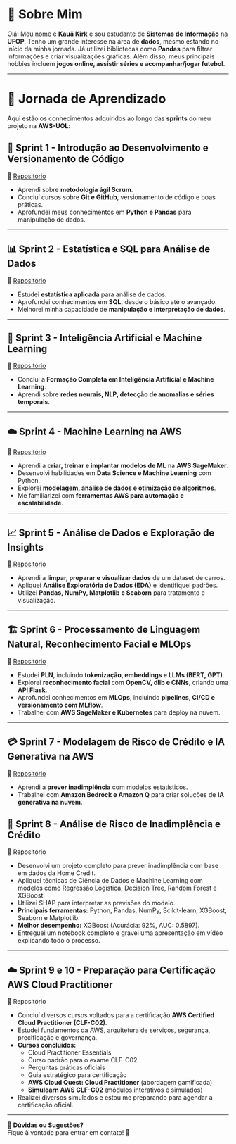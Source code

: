 # 📌 Sobre Mim

Olá! Meu nome é **Kauã Kirk** e sou estudante de **Sistemas de Informação** na **UFOP**. Tenho um grande interesse na área de **dados**, mesmo estando no início da minha jornada. Já utilizei bibliotecas como **Pandas** para filtrar informações e criar visualizações gráficas. Além disso, meus principais hobbies incluem **jogos online, assistir séries e acompanhar/jogar futebol**. 

---

# 🚀 Jornada de Aprendizado

Aqui estão os conhecimentos adquiridos ao longo das **sprints** do meu projeto na **AWS-UOL**:

## 🏁 **Sprint 1** - Introdução ao Desenvolvimento e Versionamento de Código
🔗 [Repositório](https://github.com/kauakirk/aws-uol/tree/main/Sprint%2001)  
- Aprendi sobre **metodologia ágil Scrum**.
- Concluí cursos sobre **Git e GitHub**, versionamento de código e boas práticas.
- Aprofundei meus conhecimentos em **Python e Pandas** para manipulação de dados.

---

## 📊 **Sprint 2** - Estatística e SQL para Análise de Dados
🔗 [Repositório](https://github.com/kauakirk/aws-uol/tree/main/Sprint%2002)  
- Estudei **estatística aplicada** para análise de dados.
- Aprofundei conhecimentos em **SQL**, desde o básico até o avançado.
- Melhorei minha capacidade de **manipulação e interpretação de dados**.

---

## 🤖 **Sprint 3** - Inteligência Artificial e Machine Learning
🔗 [Repositório](https://github.com/kauakirk/aws-uol/tree/main/Sprint%2003)  
- Concluí a **Formação Completa em Inteligência Artificial e Machine Learning**.
- Aprendi sobre **redes neurais, NLP, detecção de anomalias e séries temporais**.

---

## ☁️ **Sprint 4** - Machine Learning na AWS
🔗 [Repositório](https://github.com/kauakirk/aws-uol/tree/main/Sprint%2004)  
- Aprendi a **criar, treinar e implantar modelos de ML** na **AWS SageMaker**.
- Desenvolvi habilidades em **Data Science e Machine Learning** com Python.
- Explorei **modelagem, análise de dados e otimização de algoritmos**.
- Me familiarizei com **ferramentas AWS para automação e escalabilidade**.

---

## 📈 **Sprint 5** - Análise de Dados e Exploração de Insights
🔗 [Repositório](https://github.com/kauakirk/aws-uol/blob/main/Sprint%2005/README.md)  
- Aprendi a **limpar, preparar e visualizar dados** de um dataset de carros.
- Apliquei **Análise Exploratória de Dados (EDA)** e identifiquei padrões.
- Utilizei **Pandas, NumPy, Matplotlib e Seaborn** para tratamento e visualização.

---

## 🏗️ **Sprint 6** - Processamento de Linguagem Natural, Reconhecimento Facial e MLOps
🔗 [Repositório](https://github.com/kauakirk/aws-uol/blob/main/Sprint%2006/README.md)  
- Estudei **PLN**, incluindo **tokenização, embeddings e LLMs (BERT, GPT)**.
- Explorei **reconhecimento facial** com **OpenCV, dlib e CNNs**, criando uma **API Flask**.
- Aprofundei conhecimentos em **MLOps**, incluindo **pipelines, CI/CD e versionamento com MLflow**.
- Trabalhei com **AWS SageMaker e Kubernetes** para deploy na nuvem.

---

## 💳 **Sprint 7** - Modelagem de Risco de Crédito e IA Generativa na AWS
🔗 [Repositório](https://github.com/kauakirk/aws-uol/tree/main/Sprint%2007)  
- Aprendi a **prever inadimplência** com modelos estatísticos.
- Trabalhei com **Amazon Bedrock e Amazon Q** para criar soluções de **IA generativa na nuvem**.

## 📌 Sprint 8 - Análise de Risco de Inadimplência e Crédito  
🔗 Repositório

- Desenvolvi um projeto completo para prever inadimplência com base em dados da Home Credit.  
- Apliquei técnicas de Ciência de Dados e Machine Learning com modelos como Regressão Logística, Decision Tree, Random Forest e XGBoost.  
- Utilizei SHAP para interpretar as previsões do modelo.  
- **Principais ferramentas:** Python, Pandas, NumPy, Scikit-learn, XGBoost, Seaborn e Matplotlib.  
- **Melhor desempenho:** XGBoost (Acurácia: 92%, AUC: 0.5897).  
- Entreguei um notebook completo e gravei uma apresentação em vídeo explicando todo o processo.

---

## ☁️ Sprint 9 e 10 - Preparação para Certificação AWS Cloud Practitioner  
🔗 Repositório

- Concluí diversos cursos voltados para a certificação **AWS Certified Cloud Practitioner (CLF-C02)**.  
- Estudei fundamentos da AWS, arquitetura de serviços, segurança, precificação e governança.  
- **Cursos concluídos:**
  - Cloud Practitioner Essentials  
  - Curso padrão para o exame CLF-C02  
  - Perguntas práticas oficiais  
  - Guia estratégico para certificação  
  - **AWS Cloud Quest: Cloud Practitioner** (abordagem gamificada)  
  - **Simulearn AWS CLF-C02** (módulos interativos e simulados)  
- Realizei diversos simulados e estou me preparando para agendar a certificação oficial.

---

📩 **Dúvidas ou Sugestões?**  
Fique à vontade para entrar em contato! 🚀
